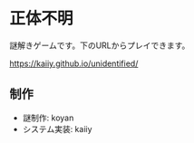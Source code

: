 # 正体不明

謎解きゲームです。下のURLからプレイできます。

https://kaiiy.github.io/unidentified/

## 制作

- 謎制作: koyan
- システム実装: kaiiy

